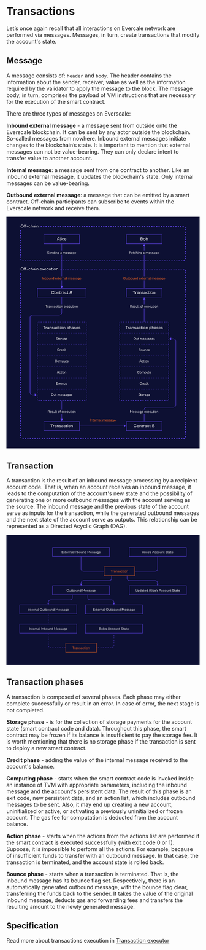 ---
---

# Transactions

Let’s once again recall that all interactions on Evercale network are performed via messages. Messages, in turn, create transactions that modify the account's state. 

## Message

A message consists of: `header` and `body`. The header contains the information about the sender, receiver, value as well as the information required by the validator to apply the message to the block. The message body, in turn, comprises the payload of VM instructions that are necessary for the execution of the smart contract.

There are three types of messages on Everscale:

**Inbound external message** - a message sent from outside onto the Everscale blockchain. It can be sent by any actor outside the blockchain. So-called messages from nowhere. Inbound external messages initiate changes to the blockchain’s state. It is important to mention that external messages can not be value-bearing. They can only declare intent to transfer value to another account.

**Internal message**: a message sent from one contract to another. Like an inbound external message, it updates the blockchain's state. Only internal messages can be value-bearing.

**Outbound external message**: a message that can be emitted by a smart contract. Off-chain participants can subscribe to events within the Everscale network and receive them.

![](../img/tp-1.svg)

## Transaction​

A transaction is the result of an inbound message processing by a recipient account code. That is, when an account receives an inbound message, it leads to the computation of the account's new state and the possibility of generating one or more outbound messages with the account serving as the source. The inbound message and the previous state of the account serve as inputs for the transaction, while the generated outbound messages and the next state of the account serve as outputs. This relationship can be represented as a Directed Acyclic Graph (DAG).

![](../img/tp-2.svg)

## Transaction phases

A transaction is composed of several phases. Each phase may either complete successfully or result in an error. In case of error, the next stage is not completed.

**Storage phase** - is for the collection of storage payments for the account state (smart contract code and data). Throughout this phase, the smart contract may be frozen if its balance is insufficient to pay the storage fee. It is worth mentioning that there is no storage phase if the transaction is sent to deploy a new smart contract.

**Credit phase** - adding the value of the internal message received to the account's balance.

**Computing phase** - starts when the smart contract code is invoked inside an instance of TVM with appropriate parameters, including the inbound message and the account's persistent data. The result of this phase is an exit code, new persistent data, and an action list, which includes outbound messages to be sent. Also, it may end up creating a new account, uninitialized or active, or activating a previously uninitialized or frozen account. The gas fee for computation is deducted from the account balance.

**Action phase** - starts when the actions from the actions list are performed if the smart contract is executed successfully (with exit code 0 or 1). Suppose, it is impossible to perform all the actions. For example, because of insufficient funds to transfer with an outbound message. In that case, the transaction is terminated, and the account state is rolled back.

**Bounce phase** - starts when a transaction is terminated. That is, the inbound message has its bounce flag set. Respectively, there is an automatically generated outbound message, with the bounce flag clear, transferring the funds back to the sender. It takes the value of the original inbound message, deducts gas and forwarding fees and transfers the resulting amount to the newly generated message. 

## Specification

Read more about transactions execution in [Transaction executor](35-executor.md#transaction)
